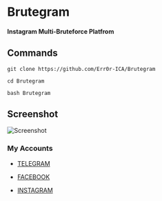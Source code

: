 # Brutegram
#### Instagram Multi-Bruteforce Platfrom

## Commands
```
git clone https://github.com/Err0r-ICA/Brutegram 

cd Brutegram

bash Brutegram
```
## Screenshot 

![Screenshot](https://i.postimg.cc/fwLVDC81/Screenshot-20200502-193420-Termux.jpg) 

### My Accounts

* [TELEGRAM](https://t.me/termuxxhacking)

* [FACEBOOK](https://www.facebook.com/termuxxhacking)

* [INSTAGRAM](https://instagram.com/termux_hacking)

